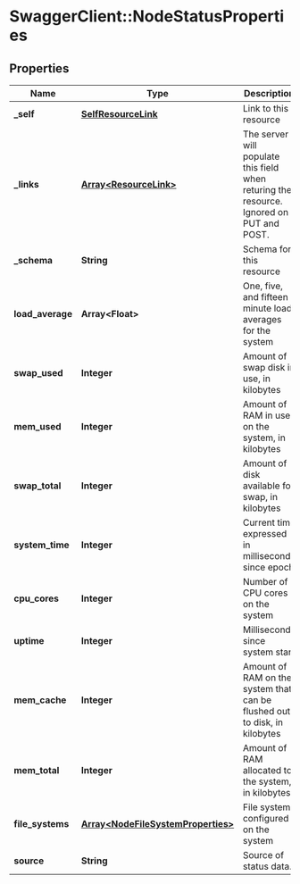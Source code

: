 # SwaggerClient::NodeStatusProperties

## Properties
Name | Type | Description | Notes
------------ | ------------- | ------------- | -------------
**_self** | [**SelfResourceLink**](SelfResourceLink.md) | Link to this resource | [optional] 
**_links** | [**Array&lt;ResourceLink&gt;**](ResourceLink.md) | The server will populate this field when returing the resource. Ignored on PUT and POST. | [optional] 
**_schema** | **String** | Schema for this resource | [optional] 
**load_average** | **Array&lt;Float&gt;** | One, five, and fifteen minute load averages for the system | [optional] 
**swap_used** | **Integer** | Amount of swap disk in use, in kilobytes | [optional] 
**mem_used** | **Integer** | Amount of RAM in use on the system, in kilobytes | [optional] 
**swap_total** | **Integer** | Amount of disk available for swap, in kilobytes | [optional] 
**system_time** | **Integer** | Current time expressed in milliseconds since epoch | [optional] 
**cpu_cores** | **Integer** | Number of CPU cores on the system | [optional] 
**uptime** | **Integer** | Milliseconds since system start | [optional] 
**mem_cache** | **Integer** | Amount of RAM on the system that can be flushed out to disk, in kilobytes | [optional] 
**mem_total** | **Integer** | Amount of RAM allocated to the system, in kilobytes | [optional] 
**file_systems** | [**Array&lt;NodeFileSystemProperties&gt;**](NodeFileSystemProperties.md) | File systems configured on the system | [optional] 
**source** | **String** | Source of status data. | [optional] 


